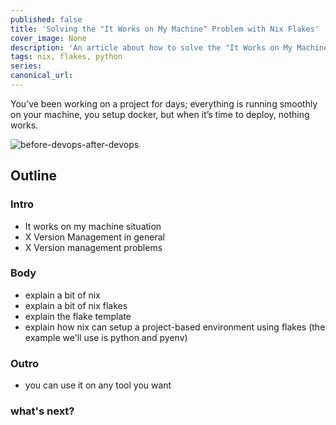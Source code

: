 ```yaml
---
published: false
title: 'Solving the "It Works on My Machine" Problem with Nix Flakes'
cover_image: None
description: 'An article about how to solve the "It Works on My Machine" problem with Nix Flakes.'
tags: nix, flakes, python
series:
canonical_url:
---
```


You’ve been working on a project for days; everything is running smoothly on your machine, you setup docker, but when it’s time to deploy, nothing works.

![before-devops-after-devops](https://turnoff.us/image/en/before-devops-after-devops.png)

## Outline

### Intro

- It works on my machine situation
- X Version Management in general
- X Version management problems

### Body

- explain a bit of nix
- explain a bit of nix flakes
- explain the flake template
- explain how nix can setup a project-based environment using flakes (the example we'll use is python and pyenv)

### Outro

- you can use it on any tool you want

### what's next?
